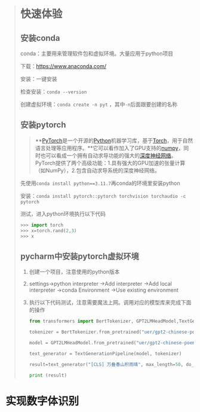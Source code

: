 > # 快速体验
>
> ## 安装conda
>
> conda：主要用来管理软件包和虚拟环境。大量应用于python项目
>
> 下载：https://www.anaconda.com/
>
> 安装：一键安装
>
> 检查安装：`conda --version`
>
> 创建虚拟环境：`conda create -n pyt` ，其中`-n`后面跟要创建的名称
>
> 
>
> ## 安装pytorch
>
> > **[PyTorch](https://www.baidu.com/s?wd=PyTorch&usm=2&ie=utf-8&rsv_pq=c2c8236d0024ef71&oq=pytorch是什么&rsv_t=945f2RrAb5TMr%2F1SHbXF3yDC8cA0OrF4E0gt85Qg0heK1%2BL0rz6f51Ufr5o&sa=re_dqa_zy&icon=1)是一个开源的[Python](https://www.baidu.com/s?wd=Python&usm=2&ie=utf-8&rsv_pq=c2c8236d0024ef71&oq=pytorch是什么&rsv_t=43a4d2osl1M09Ug2SqD9BPDkpEgdEjh2Gj6zTFW%2Fm7cszzm333QOhlC7bOk&sa=re_dqa_zy&icon=1)机器学习库，基于[Torch](https://www.baidu.com/s?wd=Torch&usm=2&ie=utf-8&rsv_pq=c2c8236d0024ef71&oq=pytorch是什么&rsv_t=43a4d2osl1M09Ug2SqD9BPDkpEgdEjh2Gj6zTFW%2Fm7cszzm333QOhlC7bOk&sa=re_dqa_zy&icon=1)，用于自然语言处理等应用程序。**它可以看作加入了GPU支持的[numpy](https://www.baidu.com/s?wd=numpy&usm=2&ie=utf-8&rsv_pq=c2c8236d0024ef71&oq=pytorch是什么&rsv_t=43a4d2osl1M09Ug2SqD9BPDkpEgdEjh2Gj6zTFW%2Fm7cszzm333QOhlC7bOk&sa=re_dqa_zy&icon=1)，同时也可以看成一个拥有自动求导功能的强大的[深度神经网络](https://www.baidu.com/s?wd=深度神经网络&usm=2&ie=utf-8&rsv_pq=c2c8236d0024ef71&oq=pytorch是什么&rsv_t=43a4d2osl1M09Ug2SqD9BPDkpEgdEjh2Gj6zTFW%2Fm7cszzm333QOhlC7bOk&sa=re_dqa_zy&icon=1)。PyTorch提供了两个高级功能：1.具有强大的GPU加速的张量计算（如NumPy），2.包含自动求导系统的深度神经网络。
>
> 先使用`conda install python==3.11.7`再conda的环境里安装python
>
> 安装：`conda install pytorch::pytorch torchvision torchaudio -c pytorch`
>
> 测试，进入python环境执行以下代码
>
> ```python
> >>> import torch
> >>> x=torch.rand(2,3)
> >>> x
> ```
>
> ## pycharm中安装pytorch虚拟环境
>
> 1. 创建一个项目，注意使用的python版本
>
> 2. settings->python interpreter ->Add interpreter ->Add local interpreter ->conda Environment ->Use existing environment 
>
> 3. 执行以下代码测试，注意需要魔法上网。调用对应的模型库来完成下面的操作
>
>    ```python
>    from transformers import BertTokenizer, GPT2LMHeadModel,TextGenerationPipeline
>    
>    tokenizer = BertTokenizer.from_pretrained("uer/gpt2-chinese-poem")
>    
>    model = GPT2LMHeadModel.from_pretrained("uer/gpt2-chinese-poem")
>    
>    text_generator = TextGenerationPipeline(model, tokenizer)
>    
>    result=text_generator("[CLS] 万叠春山积雨晴", max_length=50, do_sample=True)
>    
>    print (result)
>    
>    ```
>



# 实现数字体识别

